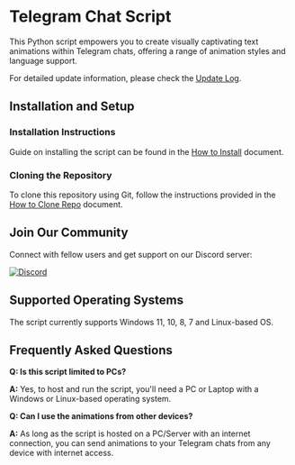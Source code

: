
# Telegram Chat Script

This Python script empowers you to create visually captivating text animations within Telegram chats, offering a range of animation styles and language support.

For detailed update information, please check the [Update Log](UPDATE_LOG.md).

## Installation and Setup

### Installation Instructions

Guide on installing the script can be found in the [How to Install](how_to.md) document.

### Cloning the Repository

To clone this repository using Git, follow the instructions provided in the [How to Clone Repo](How_to_clone_repo.md) document.

## Join Our Community

Connect with fellow users and get support on our Discord server:

[![Discord](https://img.shields.io/discord/1105322344253235291?color=green%2&label=Discord&logo=discord&style=plastic)](https://discord.gg/dzqeXYDDmy)

## Supported Operating Systems

The script currently supports Windows 11, 10, 8, 7 and Linux-based OS.

## Frequently Asked Questions

**Q: Is this script limited to PCs?**

**A:** Yes, to host and run the script, you'll need a PC or Laptop with a Windows or Linux-based operating system.

**Q: Can I use the animations from other devices?**

**A:** As long as the script is hosted on a PC/Server with an internet connection, you can send animations to your Telegram chats from any device with internet access.
